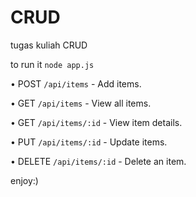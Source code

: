 # CRUD
tugas kuliah CRUD

to run it `node app.js`



• POST `/api/items` - Add items. 

• GET `/api/items` - View all items. 

• GET `/api/items/:id` - View item details. 

• PUT `/api/items/:id` - Update items. 

• DELETE `/api/items/:id` - Delete an item.


enjoy:)
